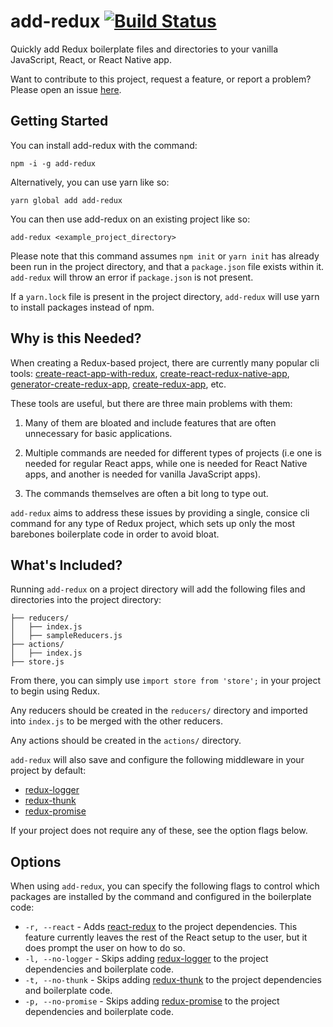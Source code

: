 add-redux [![Build Status](https://travis-ci.org/brandonrninefive/add-redux.svg?branch=master)](https://travis-ci.org/brandonrninefive/add-redux) 
===

Quickly add Redux boilerplate files and directories to your vanilla JavaScript, React, or React Native app.

Want to contribute to this project, request a feature, or report a problem? Please open an issue [here](https://github.com/brandonrninefive/add-redux/issues).

Getting Started
---

You can install add-redux with the command:

`npm -i -g add-redux`

Alternatively, you can use yarn like so:

`yarn global add add-redux`

You can then use add-redux on an existing project like so:

`add-redux <example_project_directory>`

Please note that this command assumes `npm init` or `yarn init` has already been run in the project directory, and that a `package.json` file exists within it. `add-redux` will throw an error if `package.json` is not present.

If a `yarn.lock` file is present in the project directory, `add-redux` will use yarn to install packages instead of npm.

Why is this Needed?
---

When creating a Redux-based project, there are currently many popular cli tools: [create-react-app-with-redux](https://github.com/tstringer/create-react-app-with-redux), [create-react-redux-native-app](https://github.com/kMeillet/create-react-redux-native-app), [generator-create-redux-app](https://github.com/jonidelv/generator-create-redux-app), [create-redux-app](https://github.com/ReactPoland/create-redux-app), etc.

These tools are useful, but there are three main problems with them:

1. Many of them are bloated and include features that are often unnecessary for basic applications. 

2. Multiple commands are needed for different types of projects (i.e one is needed for regular React apps, while one is needed for React Native apps, and another is needed for vanilla JavaScript apps).

3. The commands themselves are often a bit long to type out.

`add-redux` aims to address these issues by providing a single, consice cli command for any type of Redux project, which sets up only the most barebones boilerplate code in order to avoid bloat.

What's Included?
---

Running `add-redux` on a project directory will add the following files and directories into the project directory:

```
├── reducers/
│   ├── index.js 
│   ├── sampleReducers.js
├── actions/
│   ├── index.js
├── store.js
```
From there, you can simply use `import store from 'store';` in your project to begin using Redux.

Any reducers should be created in the `reducers/` directory and imported into `index.js` to be merged with the other reducers.

Any actions should be created in the `actions/` directory.

`add-redux` will also save and configure the following middleware in your project by default:

- [redux-logger](https://github.com/evgenyrodionov/redux-logger)
- [redux-thunk](https://github.com/gaearon/redux-thunk) 
- [redux-promise](https://github.com/acdlite/redux-promise)

If your project does not require any of these, see the option flags below. 


Options
---

When using `add-redux`, you can specify the following flags to control which packages are installed by the command and configured in the boilerplate code:

- `-r, --react` - Adds [react-redux](https://github.com/reactjs/react-redux) to the project dependencies. This feature currently leaves the rest of the React setup to the user, but it does prompt the user on how to do so.
- `-l, --no-logger` - Skips adding [redux-logger](https://github.com/evgenyrodionov/redux-logger) to the project dependencies and boilerplate code.
- `-t, --no-thunk` - Skips adding [redux-thunk](https://github.com/gaearon/redux-thunk) to the project dependencies and boilerplate code.
- `-p, --no-promise` - Skips adding [redux-promise](https://github.com/acdlite/redux-promise) to the project dependencies and boilerplate code.
